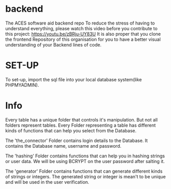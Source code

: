 # backend
The ACES software aid backend repo
To reduce the stress of having to understand everything, please watch this video before you contribute to this project: https://youtu.be/zBRju-UY83U
It is also proper that you clone the frontend Repository of this organisation for you to have a better visual understanding of your Backend lines of code.

# SET-UP
To set-up, import the sql file into your local database system(like PHPMYADMIN).

# Info
Every table has a unique folder that controls it's manipulation. But not all folders represent tables.
Every Folder representing a table has different kinds of functions that can help you select from the Database.

The 'the_connector' Folder contains login details to the Database. It contains the Database name, username and password.

The 'hashing' Folder contains functions that can help you in hashing strings or user data. We will be using BCRYPT on the user password after salting it.

The 'generator' Folder contains functions that can generate different kinds of strings or integers. The generated string or integer is mean't to be unique and will be used in the user verification.
